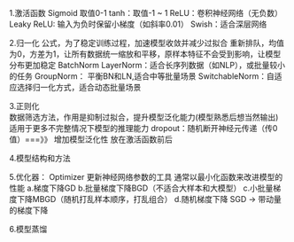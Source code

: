 1.激活函数
Sigmoid 取值0-1
tanh：取值-1 ~ 1
ReLU：卷积神经网络（无负数）
Leaky ReLU: 输入为负时保留小梯度（如斜率0.01）
Swish：适合深层网络

2.归一化
公式，为了稳定训练过程，加速模型收敛并减少过拟合
重新排队，均值为0，方差为1，让所有数据统一缩放和平移，原样本特征不会受到影响，让模型分布更加稳定
BatchNorm
LayerNorm：适合长序列数据（如NLP），或批量较小的任务
GroupNorm： 平衡BN和LN,适合中等批量场景
SwitchableNorm：自适应选择归一化方式，适合动态批量场景

3.正则化  
数据筛选方法，作用是抑制过拟合，提升模型泛化能力(模型熟悉后想当然输出) 适用于更多不完整情况下模型的推理能力
dropout：随机断开神经元传递（传0值）===》》 增加模型泛化性
放在激活函数前后

4.模型结构和方法

5.优化器：
Optimizer 更新神经网络参数的工具
通常以最小化函数来改进模型的性能
a.梯度下降GD
b.批量梯度下降BGD（不适合大样本和大模型）
c.小批量梯度下降MBGD（随机打乱样本顺序，打乱组合）
d.随机梯度下降 SGD  -> 带动量的梯度下降

6.模型蒸馏